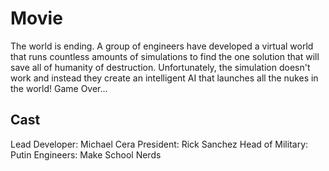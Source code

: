 # Movie

The world is ending. A group of engineers have developed a virtual world that runs countless amounts of simulations to find the one solution that will save all of humanity of destruction. Unfortunately, the simulation doesn't work and instead they create an intelligent AI that launches all the nukes in the world! Game Over...

## Cast
Lead Developer: Michael Cera
President: Rick Sanchez
Head of Military: Putin
Engineers: Make School Nerds
